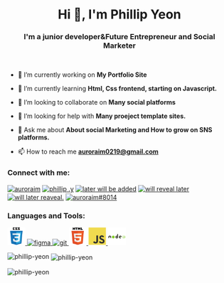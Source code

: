 <h1 align="center">Hi 👋, I'm Phillip Yeon</h1>
<h3 align="center">I'm a junior developer&Future Entrepreneur and Social Marketer</h3>

<p align="left"> <a href="https://twitter.com/" target="blank"><img src="https://img.shields.io/twitter/follow/?logo=twitter&style=for-the-badge" alt="" /></a> </p>

- 🔭 I’m currently working on **My Portfolio Site**

- 🌱 I’m currently learning **Html, Css frontend, starting on Javascript.**

- 👯 I’m looking to collaborate on **Many social platforms**

- 🤝 I’m looking for help with **Many proeject template sites.**

- 💬 Ask me about **About social Marketing and How to grow on SNS platforms.**

- 📫 How to reach me **auroraim0219@gmail.com**

<h3 align="left">Connect with me:</h3>
<p align="left">
<a href="https://codepen.io/auroraim" target="blank"><img align="center" src="https://raw.githubusercontent.com/rahuldkjain/github-profile-readme-generator/master/src/images/icons/Social/codepen.svg" alt="auroraim" height="30" width="40" /></a>
<a href="https://dev.to/phillip .y" target="blank"><img align="center" src="https://cdn.jsdelivr.net/npm/simple-icons@3.0.1/icons/dev-dot-to.svg" alt="phillip .y" height="30" width="40" /></a>
<a href="https://fb.com/later will be added" target="blank"><img align="center" src="https://raw.githubusercontent.com/rahuldkjain/github-profile-readme-generator/master/src/images/icons/Social/facebook.svg" alt="later will be added" height="30" width="40" /></a>
<a href="https://instagram.com/will reveal later" target="blank"><img align="center" src="https://raw.githubusercontent.com/rahuldkjain/github-profile-readme-generator/master/src/images/icons/Social/instagram.svg" alt="will reveal later" height="30" width="40" /></a>
<a href="https://www.youtube.com/c/will later reaveal." target="blank"><img align="center" src="https://raw.githubusercontent.com/rahuldkjain/github-profile-readme-generator/master/src/images/icons/Social/youtube.svg" alt="will later reaveal." height="30" width="40" /></a>
<a href="https://discord.gg/auroraim#8014" target="blank"><img align="center" src="https://raw.githubusercontent.com/rahuldkjain/github-profile-readme-generator/master/src/images/icons/Social/discord.svg" alt="auroraim#8014" height="30" width="40" /></a>
</p>

<h3 align="left">Languages and Tools:</h3>
<p align="left"> <a href="https://www.w3schools.com/css/" target="_blank"> <img src="https://raw.githubusercontent.com/devicons/devicon/master/icons/css3/css3-original-wordmark.svg" alt="css3" width="40" height="40"/> </a> <a href="https://www.figma.com/" target="_blank"> <img src="https://www.vectorlogo.zone/logos/figma/figma-icon.svg" alt="figma" width="40" height="40"/> </a> <a href="https://git-scm.com/" target="_blank"> <img src="https://www.vectorlogo.zone/logos/git-scm/git-scm-icon.svg" alt="git" width="40" height="40"/> </a> <a href="https://www.w3.org/html/" target="_blank"> <img src="https://raw.githubusercontent.com/devicons/devicon/master/icons/html5/html5-original-wordmark.svg" alt="html5" width="40" height="40"/> </a> <a href="https://developer.mozilla.org/en-US/docs/Web/JavaScript" target="_blank"> <img src="https://raw.githubusercontent.com/devicons/devicon/master/icons/javascript/javascript-original.svg" alt="javascript" width="40" height="40"/> </a> <a href="https://nodejs.org" target="_blank"> <img src="https://raw.githubusercontent.com/devicons/devicon/master/icons/nodejs/nodejs-original-wordmark.svg" alt="nodejs" width="40" height="40"/> </a> </p>

<p><img align="left" src="https://github-readme-stats.vercel.app/api/top-langs?username=phillip-yeon&show_icons=true&locale=en&layout=compact" alt="phillip-yeon" /></p>

<p>&nbsp;<img align="center" src="https://github-readme-stats.vercel.app/api?username=phillip-yeon&show_icons=true&locale=en" alt="phillip-yeon" /></p>

<p><img align="center" src="https://github-readme-streak-stats.herokuapp.com/?user=phillip-yeon&" alt="phillip-yeon" /></p>


